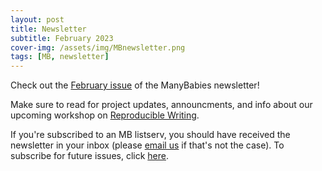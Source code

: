 ```yaml
---
layout: post
title: Newsletter
subtitle: February 2023
cover-img: /assets/img/MBnewsletter.png
tags: [MB, newsletter]
---
```


Check out the [February issue](https://mailchi.mp/4a88f080e1fd/mb-newsletter-feb2023) of the ManyBabies newsletter! 

Make sure to read for project updates, announcments, and info about our upcoming workshop on [Reproducible Writing](https://manybabies.github.io/workshops/).  

If you're subscribed to an MB listserv, you should have received the newsletter in your inbox (please [email us](mailto:manybabiesconsortium@gmail.com) if that's not the case). To subscribe for future issues, click [here](https://t.co/7zxifYO7qN?amp=1).